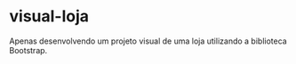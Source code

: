 # visual-loja
Apenas desenvolvendo um projeto visual de uma loja utilizando a biblioteca Bootstrap.
